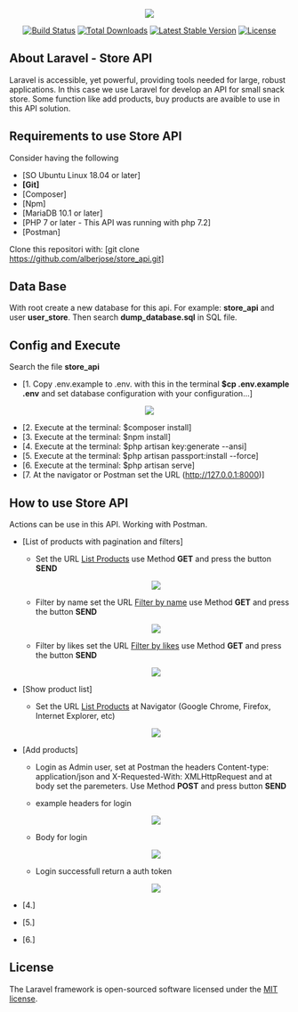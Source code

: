 <p align="center"><img src="https://laravel.com/assets/img/components/logo-laravel.svg"></p>

<p align="center">
<a href="https://travis-ci.org/laravel/framework"><img src="https://travis-ci.org/laravel/framework.svg" alt="Build Status"></a>
<a href="https://packagist.org/packages/laravel/framework"><img src="https://poser.pugx.org/laravel/framework/d/total.svg" alt="Total Downloads"></a>
<a href="https://packagist.org/packages/laravel/framework"><img src="https://poser.pugx.org/laravel/framework/v/stable.svg" alt="Latest Stable Version"></a>
<a href="https://packagist.org/packages/laravel/framework"><img src="https://poser.pugx.org/laravel/framework/license.svg" alt="License"></a>
</p>

## About Laravel - Store API

Laravel is accessible, yet powerful, providing tools needed for large, robust applications. In this case we use Laravel for develop an API for small snack store. Some function like add products, buy products are avaible to use in this API solution.

## Requirements to use Store API

Consider having the following
- [SO Ubuntu Linux 18.04 or later]
- **[Git]**
- [Composer]
- [Npm]
- [MariaDB 10.1 or later]
- [PHP 7 or later - This API was running with php 7.2]
- [Postman]

Clone this repositori with: [git clone https://github.com/alberjose/store_api.git]

## Data Base 

With root create a new database for this api. For example: **store_api** and user **user_store**. Then search  **dump_database.sql** in SQL file.

## Config and Execute

Search the file **store_api**

- [1. Copy .env.example to .env. with this in the terminal **$cp .env.example .env** and set database configuration with your configuration...]
<p align="center"><img src="https://framapic.org/8wfvTwM3dKeG/grlVJ5TiWPDM.png"></p>

- [2. Execute at the terminal: $composer install]
- [3. Execute at the terminal: $npm install]
- [4. Execute at the terminal: $php artisan key:generate --ansi]
- [5. Execute at the terminal: $php artisan passport:install --force]
- [6. Execute at the terminal: $php artisan serve]
- [7. At the navigator or Postman set the URL (http://127.0.0.1:8000)]

## How to use Store API
Actions can be use in this API. Working with Postman.
- [List of products with pagination and filters]
    - Set the URL [List Products](http://127.0.0.1:8000/api/products) use Method **GET** and press the button **SEND**
    <p align="center"><img src="https://framapic.org/0FPv76S2IzYM/XQSv5veYPRSk.png"></p>
    
    - Filter by name set the URL [Filter by name](http://127.0.0.1:8000/api/products?name=coca) use Method **GET** and press the button **SEND**
    <p align="center"><img src="https://framapic.org/AV7IDSU6N2nx/eP7CZ90KKLhs.png"></p>
    
    - Filter by likes set the URL [Filter by likes](http://127.0.0.1:8000/api/products?likes=37) use Method **GET** and press the button **SEND**
    <p align="center"><img src="https://framapic.org/czUbWTbmbH5t/nLjexHyLlUsl.png"></p>
    
- [Show product list]
    - Set the URL [List Products](http://127.0.0.1:8000/) at Navigator (Google Chrome, Firefox, Internet Explorer, etc)
    <p align="center"><img src="https://framapic.org/bUKM7HgheTPr/cuwRAddmVIjg.png"></p>
    
- [Add products]
    - Login as Admin user, set at Postman the headers Content-type: application/json  and X-Requested-With: XMLHttpRequest and at body set the paremeters. Use Method **POST** and press button **SEND**  

    - example headers for login
    <p align="center"><img src="https://framapic.org/fOEobA83khHh/bqOb5yCbrQtd.png"></p>

    - Body for login
    <p align="center"><img src="https://framapic.org/nCURE9WlD4ua/3q1jd5KeFopb.png"></p>

    - Login successfull return a auth token
    <p align="center"><img src="https://framapic.org/3V0Yv6Dt307V/kKUdYaB3jRZG.png"></p>
    
    
    

- [4.]
- [5.]
- [6.]

## License

The Laravel framework is open-sourced software licensed under the [MIT license](https://opensource.org/licenses/MIT).
